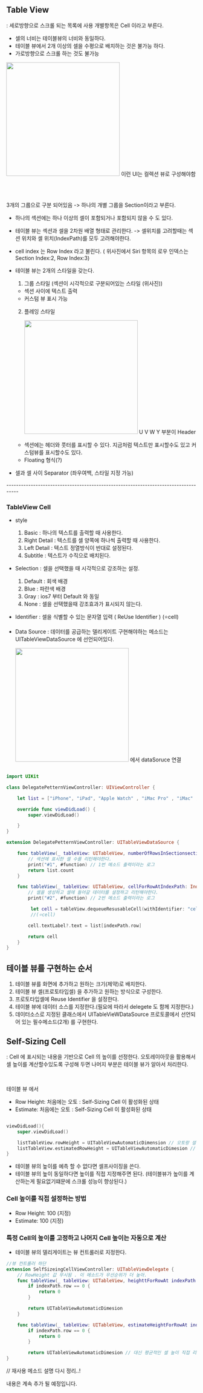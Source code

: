 ## Table View

: 세로방향으로 스크롤 되는 목록에 사용
개별항목은 Cell 이라고 부른다.

- 셀의 너비는 테이블뷰의 너비와 동일하다.
- 테이블 뷰에서 2개 이상의 셀을 수평으로 배치하는 것은 불가능 하다.
- 가로방향으로 스크롤 하는 것도 불가능

<img src = "../images/TableView.png" width="300px"> 이런 UI는 컬렉션 뷰로 구성해야함 <br>

<br><br>

3개의 그룹으로 구분 되어있음 -> 하나의 개별 그룹을 Section이라고 부른다.

- 하나의 섹션에는 하나 이상의 셀이 포함되거나 포함되지 않을 수 도 있다.
- 테이블 뷰는 섹션과 셀을 2차원 배열 형태로 관리한다. -> 셀위치를 고려할때는 섹션 위치와 셀 위치(IndexPath)를 모두 고려해야한다.
- cell index 는 Row Index 라고 불린다. ( 위사진에서 Siri 항목의 로우 인덱스는 Section Index:2, Row Index:3)
- 테이블 뷰는 2개의 스타일을 갖는다.

  1.  그룹 스타일 (섹션이 시각적으로 구분되어있는 스타일 (위사진))

  - 섹션 사이에 텍스트 출력
  - 커스텀 뷰 표시 가능

  2.  플레잉 스타일 <br>

      <img src = "../images/playingstyle.png" width="300px"> U V W Y 부분이 Header

  - 섹션에는 헤더와 풋터를 표시할 수 있다. 지금처럼 텍스트만 표시할수도 있고 커스텀뷰를 표시할수도 있다.
  - Floating 형식(?)

- 셀과 셀 사이 Separator (좌우여백, 스타일 지정 가능)

-----------------------------------------------------------------------------------<br>

### TableView Cell

- style
  1.  Basic : 하나의 텍스트를 출력할 때 사용한다.
  2.  Right Detail : 텍스트를 셀 양쪽에 하나씩 출력할 때 사용한다.
  3.  Left Detail : 텍스트 정열방식이 반대로 설정된다.
  4.  Subtitle : 텍스트가 수직으로 배치된다.
- Selection : 셀을 선택했을 때 시각적으로 강조하는 설정.

  1.  Default : 회색 배경
  2.  Blue : 파란색 배경
  3.  Gray : ios7 부터 Default 와 동일
  4.  None : 셀을 선택했을때 강조효과가 표시되지 않는다.

- Identifier : 셀을 식별할 수 있는 문자열 입력 ( ReUse Identifier ) (⭐️cell)

- Data Source : 데이터를 공급하는 델리게이트
  구현해야하는 메소드는 UITableViewDataSource 에 선언되어있다.<br>

  <img src = "../images/DataSource.png" width="300px"> 에서 dataSoruce 연결

```swift

import UIKit

class DelegatePetternViewController: UIViewController {

	let list = ["iPhone", "iPad", "Apple Watch" , "iMac Pro" , "iMac" , "Macbook Pro" ]

	override func viewDidLoad() {
		super.viewDidLoad()

	}
}

extension DelegatePetternViewController: UITableViewDataSource {

	func tableView(_ tableView: UITableView, numberOfRowsInSectionsection: Int) -> Int {
		// 섹션에 표시한 셀 수를 리턴해야한다.
		print("#1", #function) // 1번 메소드 출력이라는 로그
		return list.count
	}

	func tableView(_ tableView: UITableView, cellForRowAtIndexPath: IndexPath) -> UITableViewCell {
		// 셀을 생성하고 셀에 들어갈 데이터를 설정하고 리턴해야한다.
		print("#2", #function) // 2번 메소드 출력이라는 로그

		 let cell = tableView.dequeueResusableCell(withIdentifier: "cell", for: indexPath)
		 //(⭐️cell)

		cell.textLabel?.text = list[indexPath.row]

		return cell
	}
}
```

## 테이블 뷰를 구현하는 순서

1. 테이블 뷰를 화면에 추가하고 원하는 크기(제약)로 배치한다.
2. 테이블 뷰 셀(프로토타입셀) 을 추가하고 원하는 방식으로 구성한다.
3. 프로토타입셀에 Reuse Identifier 을 설정한다.
4. 테이블 뷰에 데이터 소스를 지정한다.(필요에 따라서 delegete 도 함께 지정한다.)
5. 데이터소스로 지정된 클래스에서 UITableVieWDataSource 프로토콜에서 선언되어 있는 필수메소드(2개) 를 구현한다.

## Self-Sizing Cell

: Cell 에 표시되는 내용을 기반으로 Cell 의 높이를 선정한다.
오토레이아웃을 활용해서 셀 높이를 계산할수있도록 구성해 두면 나머지 부분은 테이블 뷰가 알아서 처리한다.

<br>

테이블 뷰 에서

- Row Height: 처음에는 오토 : Self-Sizing Cell 이 활성화된 상태
- Estimate: 처음에는 오토 : Self-Sizing Cell 이 활성화된 상태

```swift

viewDidLoad(){
	super.viewDidLoad()

	listTableView.rowHeight = UITableViewAutomaticDimension // 오토랑 설정되어있는거랑 같은거
	listTableView.estimatedRowHeight = UITableViewAutomaticDimesion // 오토랑 설정되어있는거랑 같은거
}
```

- 테이블 뷰의 높이를 예측 할 수 없다면 셀프사이징을 쓴다.
- 테이블 뷰의 높이 동일하다면 높이를 직접 지정해주면 된다. (테이블뷰가 높이를 계산하는게 필요없기떄문에 스크롤 성능이 향상된다.)

### Cell 높이를 직접 설정하는 방법

- Row Height: 100 (지정)
- Estimate: 100 (지정)

### 특정 Cell의 높이를 고정하고 나머지 Cell 높이는 자동으로 계산

- 테이블 뷰의 델리게이트는 뷰 컨트롤러로 지정한다.

```swift
//뷰 컨트롤러 하단
extension SelfSizeingCellViewController: UITableViewDelegate {
	// RowHeight 값 무시됨 . 이 메소드가 우선순위가 더 높아.
	func tableView(_ tableView: UITableView, heighttForRowAt indexPath: IndexPath) -> CGFloat {
		if indexPath.row == 0 {
			return 0
		}

		return UITableViewAutomaticDimesion
	}

	func tableView(_ tableView: UITableView, estimateHeightForRowAt indexPath: IndexPath) -> CGFloat {
		if indexPath.row == 0 {
			return 0
		}

		return UITableViewAutomaticDimesion // 대신 평균적인 셀 높이 직접 리턴하면 스크롤 성능 좀 더 좋아짐
}
```

// 재사용 메소드 설명 다시 정리..!

내용은 계속 추가 될 예정입니다.

